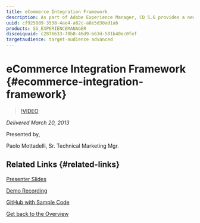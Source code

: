 ```yaml
---
title: eCommerce Integration Framework 
description: As part of Adobe Experience Manager, CQ 5.6 provides a new Commerce Framework to build Experience Driven Commerce websites on top of a 3rd party Commerce Platform. This session provides an overview of the framework from an architectural perspective and presents some details of the reference implementation, based on the JCR repository.
uuid: cf925889-3538-4ae4-a82c-a8e5d30ad1ab
products: SG_EXPERIENCEMANAGER
discoiquuid: c2876633-70b8-46d9-b63d-581b40ec0fef
targetaudience: target-audience advanced
---
```


# eCommerce Integration Framework {#ecommerce-integration-framework}

>[!VIDEO](https://video.tv.adobe.com/v/19577/?quality=9)

*Delivered March 20, 2013*

Presented by,

Paolo Mottadelli, Sr. Technical Marketing Mgr.

## Related Links {#related-links}

[Presenter Slides](https://www.slideshare.net/paolomoz/aem-cq-ecommerce-framework)

[Demo Recording](https://vimeo.com/62251523)

[GitHub with Sample Code](https://github.com/paolomoz/cq-commerce-impl-sample)

[Get back to the Overview](https://helpx.adobe.com/experience-manager/kt/eseminars/gems/aem-index.html)  

